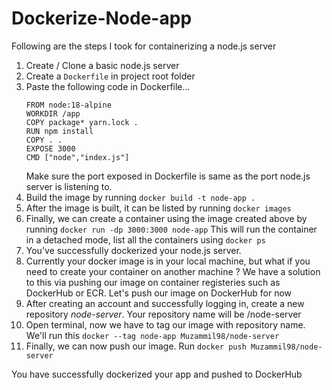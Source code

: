 # Dockerize-Node-app
Following are the steps I took for containerizing a node.js server

1. Create / Clone a basic node.js server
2. Create a `Dockerfile` in project root folder 
3. Paste the following code in Dockerfile...
    ```
    FROM node:18-alpine
    WORKDIR /app
    COPY package* yarn.lock .
    RUN npm install
    COPY . .
    EXPOSE 3000
    CMD ["node","index.js"]
    ```
    Make sure the port exposed in Dockerfile is same as the port node.js server is listening to.
4. Build the image by running `docker build -t node-app .`
5. After the image is built, it can be listed by running `docker images`
6. Finally, we can create a container using the image created above by running `docker run -dp 3000:3000 node-app`
   This will run the container in a detached mode, list all the containers using `docker ps`
7. You've successfully dockerized your node.js server.
8. Currently your docker image is in your local machine, but what if you need to create your container on another machine ? We have a solution to this via pushing our image on container registeries such as DockerHub or ECR. Let's push our image on DockerHub for now
9. After creating an account and successfully logging in, create a new repository *node-server*. Your repository name will be <Username>/node-server
10. Open terminal, now we have to tag our image with repository name. We'll run this `docker --tag node-app Muzammil98/node-server`
11. Finally, we can now push our image. Run `docker push Muzammil98/node-server`

You have successfully dockerized your app and pushed to DockerHub
